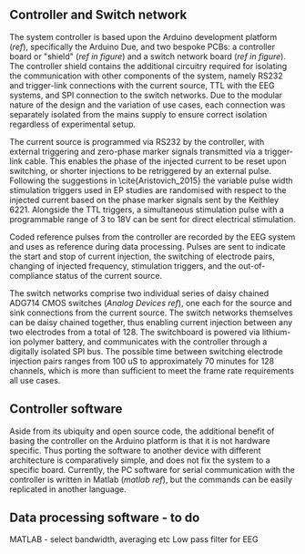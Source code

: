 ## Controller and Switch network

The system controller is based upon the Arduino development platform (*ref*), specifically the Arduino Due, and two bespoke PCBs: a controller board or "shield" (*ref in figure*) and a switch network board (*ref in figure*). The controller shield contains the additional circuitry required for isolating the communication with other components of the system, namely RS232 and trigger-link connections with the current source, TTL with the EEG systems, and SPI connection to the switch networks. Due to the modular nature of the design and the variation of use cases, each connection was separately isolated from the mains supply to ensure correct isolation regardless of experimental setup.

The current source is programmed via RS232 by the controller, with external triggering and zero-phase marker signals transmitted via a trigger-link cable. This enables the phase of the injected current to be reset upon switching, or shorter injections to be retriggered by an external pulse. Following the suggestions in \cite{Aristovich_2015} the variable pulse width stimulation triggers used in EP studies are randomised with respect to the injected current based on the phase marker signals sent by the Keithley 6221. Alongside the TTL triggers, a simultaneous stimulation pulse with a programmable range of 3 to 18V can be sent for direct electrical stimulation.

Coded reference pulses from the controller are recorded by the EEG system and uses as reference during data processing. Pulses are sent to indicate the start and stop of current injection, the switching of electrode pairs, changing of injected frequency, stimulation triggers, and the out-of-compliance status of the current source. 

The switch networks comprise two individual series of daisy chained ADG714 CMOS switches (*Analog Devices ref*), one each for the source and sink connections from the current source. The switch networks themselves can be daisy chained together, thus enabling current injection between any two electrodes from a total of 128. The switchboard is powered via lithium-ion polymer battery, and communicates with the controller through a digitally isolated SPI bus. The possible time between switching electrode injection pairs ranges from 100 uS to approximately 70 minutes for 128 channels, which is more than sufficient to meet the frame rate requirements all use cases. 

## Controller software

Aside from its ubiquity and open source code, the additional benefit of basing the controller on the Arduino platform is that it is not hardware specific. Thus porting the software to another device with different architecture is comparatively simple, and does not fix the system to a specific board.  Currently, the PC software for serial communication with the controller is written in Matlab (*matlab ref*), but the commands can be easily replicated in another language.

## Data processing software  - to do
MATLAB - select bandwidth, averaging etc
Low pass filter for EEG
